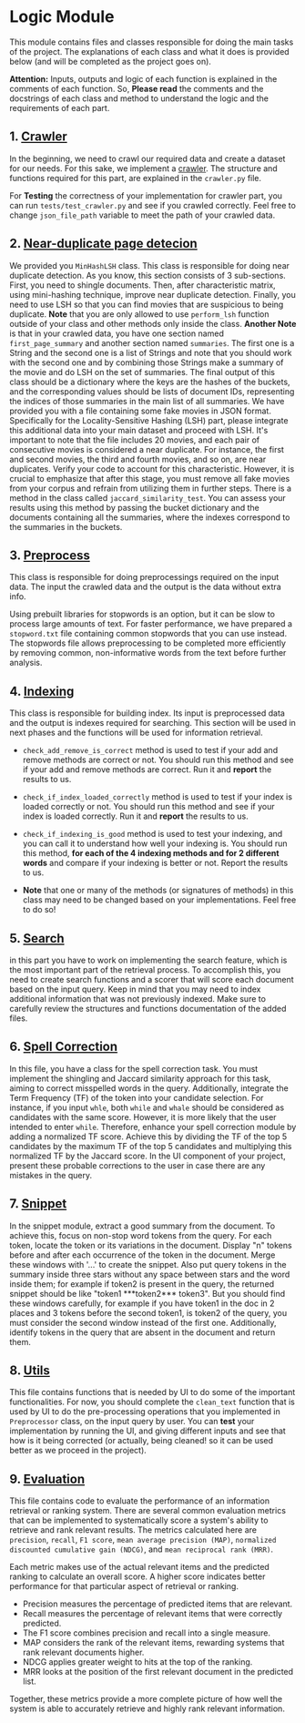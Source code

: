 
# Logic Module
This module contains files and classes responsible for doing the main tasks of the project. The explanations of each class and what it does is provided below (and will be completed as the project goes on).

**Attention:**
Inputs, outputs and logic of each function is explained in the comments of each function. So, **Please read** the comments and the docstrings of each class and method to understand the logic and the requirements of each part.

## 1. [Crawler](./core/crawler.py)

In the beginning, we need to crawl our required data and create a dataset for our needs. For this sake, we implement a [crawler](./core/crawler.py). The structure and functions required for this part, are explained in the `crawler.py` file.

For **Testing** the correctness of your implementation for crawler part, you can run `tests/test_crawler.py` and see if you crawled correctly. Feel free to change `json_file_path` variable to meet the path of your crawled data.

## 2. [Near-duplicate page detecion](./core/LSH.py)
We provided you `MinHashLSH` class. This class is responsible for doing near duplicate detection. As you know, this section consists of 3 sub-sections. First, you need to shingle documents. Then, after characteristic matrix, using mini-hashing technique, improve near duplicate detection. Finally, you need to use LSH so that you can find movies that are suspicious to being duplicate. **Note** that you are only allowed to use `perform_lsh` function outside of your class and other methods only inside the class. **Another Note** is that in your crawled data, you have one section named `first_page_summary` and another section named `summaries`. The first one is a String and the second one is a list of Strings and note that you should work with the second one and by combining those Strings make a summary of the movie and do LSH on the set of summaries. The final output of this class should be a dictionary where the keys are the hashes of the buckets, and the corresponding values should be lists of document IDs, representing the indices of those summaries in the main list of all summaries. We have provided you with a file containing some fake movies in JSON format. Specifically for the Locality-Sensitive Hashing (LSH) part, please integrate this additional data into your main dataset and proceed with LSH. It's important to note that the file includes 20 movies, and each pair of consecutive movies is considered a near duplicate. For instance, the first and second movies, the third and fourth movies, and so on, are near duplicates. Verify your code to account for this characteristic. However, it is crucial to emphasize that after this stage, you must remove all fake movies from your corpus and refrain from utilizing them in further steps. There is a method in the class called `jaccard_similarity_test`. You can assess your results using this method by passing the bucket dictionary and the documents containing all the summaries, where the indexes correspond to the summaries in the buckets.

## 3. [Preprocess](./core/preprocess.py)
This class is responsible for doing preprocessings required on the input data. The input the crawled data and the output is the data without extra info.

Using prebuilt libraries for stopwords is an option, but it can be slow to process large amounts of text. For faster performance, we have prepared a `stopword.txt` file containing common stopwords that you can use instead. The stopwords file allows preprocessing to be completed more efficiently by removing common, non-informative words from the text before further analysis.

## 4. [Indexing](./core/indexer/index.py)
This class is responsible for building index. Its input is preprocessed data and the output is indexes required for searching. This section will be used in next phases and the functions will be used for information retrieval.

- `check_add_remove_is_correct` method is used to test if your add and remove methods are correct or not. You should run this method and see if your add and remove methods are correct.
Run it and **report** the results to us.
- `check_if_index_loaded_correctly` method is used to test if your index is loaded correctly or not. You should run this method and see if your index is loaded correctly.
Run it and **report** the results to us.
- `check_if_indexing_is_good` method is used to test your indexing, and you can call it to understand how well your indexing is.
You should run this method, **for each of the 4 indexing methods and for 2 different words** and compare if your indexing is better or not.
Report the results to us.

- **Note** that one or many of the methods (or signatures of methods) in this class may need to be changed based on your implementations. Feel free to do so!

## 5. [Search](./core/search.py)
in this part you have to work on implementing the search feature, which is the most important part of the retrieval process. To accomplish this, you need to create search functions and a scorer that will score each document based on the input query. Keep in mind that you may need to index additional information that was not previously indexed. Make sure to carefully review the structures and functions documentation of the added files.

## 6. [Spell Correction](./core/spell_correction.py)
In this file, you have a class for the spell correction task. You must implement the shingling and Jaccard similarity approach for this task, aiming to correct misspelled words in the query. Additionally, integrate the Term Frequency (TF) of the token into your candidate selection. For instance, if you input `whle`, both `while` and `whale` should be considered as candidates with the same score. However, it is more likely that the user intended to enter `while`. Therefore, enhance your spell correction module by adding a normalized TF score. Achieve this by dividing the TF of the top 5 candidates by the maximum TF of the top 5 candidates and multiplying this normalized TF by the Jaccard score. In the UI component of your project, present these probable corrections to the user in case there are any mistakes in the query.

## 7. [Snippet](./core/snippet.py)
In the snippet module, extract a good summary from the document. To achieve this, focus on non-stop word tokens from the query. For each token, locate the token or its variations in the document. Display "n" tokens before and after each occurrence of the token in the document. Merge these windows with '...' to create the snippet. Also put query tokens in the summary inside three stars without any space between stars and the word inside them; for example if token2 is present in the query, the returned snippet should be like "token1 \*\*\*token2\*\*\* token3". But you should find these windows carefully, for example if you have token1 in the doc in 2 places and 3 tokens before the second token1, is token2 of the query, you must consider the second window instead of the first one. Additionally, identify tokens in the query that are absent in the document and return them.

## 8. [Utils](./utils.py)

This file contains functions that is needed by UI to do some of the important functionalities. For now, you should complete the `clean_text` function that is used by UI to do the pre-processing operations that you implemented in `Preprocessor` class, on the input query by user.  You can **test** your implementation by running the UI, and giving different inputs and see that how is it being corrected (or actually, being cleaned! so it can be used better as we proceed in the project).

## 9. [Evaluation](./core/utility/evaluation.py)
This file contains code to evaluate the performance of an information retrieval or ranking system. There are several common evaluation metrics that can be implemented to systematically score a system's ability to retrieve and rank relevant results. The metrics calculated here are `precision`, `recall`, `F1 score`, `mean average precision (MAP)`, `normalized discounted cumulative gain (NDCG)`, and `mean reciprocal rank (MRR)`.

Each metric makes use of the actual relevant items and the predicted ranking to calculate an overall score. A higher score indicates better performance for that particular aspect of retrieval or ranking.

 - Precision measures the percentage of predicted items that are relevant. 
 - Recall measures the percentage of relevant items that were correctly predicted. 
 - The F1 score combines precision and recall into a single measure. 
- MAP considers the rank of the relevant items, rewarding systems that rank relevant documents higher. 
- NDCG applies greater weight to hits at the top of the ranking. 
- MRR looks at the position of the first relevant document in the predicted list. 

Together, these metrics provide a more complete picture of how well the system is able to accurately retrieve and highly rank relevant information.

